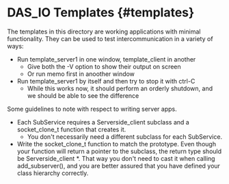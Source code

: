 DAS_IO Templates {#templates}
================

The templates in this directory are working applications with minimal functionality.
They can be used to test intercommunication in a variety of ways:

  - Run template_server1 in one window, template_client in another
    - Give both the -V option to show their output on screen
    - Or run memo first in anoother window
  - Run template_server1 by itself and then try to stop it with ctrl-C
    - While this works now, it should perform an orderly shutdown, and we
      should be able to see the difference

Some guidelines to note with respect to writing server apps.

  - Each SubService requires a Serverside_client subclass and a socket_clone_t function that creates it.
    - You don't necessarily need a different subclass for each SubService.
  - Write the socket_clone_t function to match the prototype. Even though your function will return a pointer to the subclass, the return type should be Serverside_client *. That way you don't need to cast it when calling add_subserver(), and you are better assured that you have defined your class hierarchy correctly.